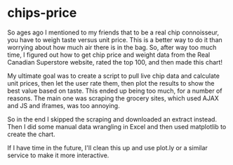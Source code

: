 # chips-price

So ages ago I mentioned to my friends that to be a real chip connoisseur, you have to weigh taste versus unit price. This is a better way to do it than worrying about how much air there is in the bag. So, after way too much time, I figured out how to get chip price and weight data from the Real Canadian Superstore website, rated the top 100, and then made this chart!

My ultimate goal was to create a script to pull live chip data and calculate unit prices, then let the user rate them, then plot the results to show the best value based on taste. This ended up being too much, for a number of reasons. The main one was scraping the grocery sites, which used AJAX and JS and iframes, was too annoying.

So in the end I skipped the scraping and downloaded an extract instead. Then I did some manual data wrangling in Excel and then used matplotlib to create the chart.

If I have time in the future, I'll clean this up and use plot.ly or a similar service to make it more interactive.
